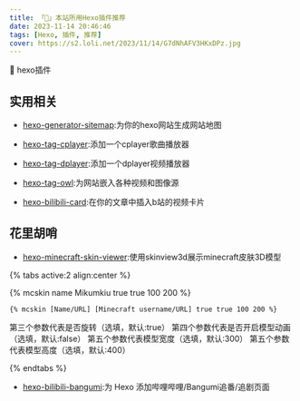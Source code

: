 ```yaml
---
title: 「🧩」本站所用Hexo插件推荐
date: 2023-11-14 20:46:46
tags: [Hexo, 插件, 推荐]
cover: https://s2.loli.net/2023/11/14/G7dNhAFV3HKxDPz.jpg
---
```


🍇 hexo插件


<!--more-->

## 实用相关

- [hexo-generator-sitemap](https://github.com/hexojs/hexo-generator-sitemap):为你的hexo网站生成网站地图

- [hexo-tag-cplayer](https://github.com/EYHN/hexo-tag-cplayer):添加一个cplayer歌曲播放器

- [hexo-tag-dplayer](https://github.com/MoePlayer/hexo-tag-dplayer):添加一个dplayer视频播放器

- [hexo-tag-owl](https://github.com/m80126colin/hexo-tag-owl):为网站嵌入各种视频和图像源

- [hexo-bilibili-card](https://github.com/MaxChang3/hexo-bilibili-card):在你的文章中插入b站的视频卡片

## 花里胡哨

- [hexo-minecraft-skin-viewer](https://github.com/D-Sketon/hexo-minecraft-skin-viewer):使用skinview3d展示minecraft皮肤3D模型

{% tabs active:2 align:center %}

<!-- tab 示例 -->
{% mcskin name Mikumkiu true true 100 200 %}

<!-- tab 用法 -->
```
{% mcskin [Name/URL] [Minecraft username/URL] true true 100 200 %}
```
第三个参数代表是否旋转（选填，默认:true）
第四个参数代表是否开启模型动画（选填，默认:false）
第五个参数代表模型宽度（选填，默认:300）
第五个参数代表模型高度（选填，默认:400）

{% endtabs %}

- [hexo-bilibili-bangumi](https://github.com/HCLonely/hexo-bilibili-bangumi):为 Hexo 添加哔哩哔哩/Bangumi追番/追剧页面
